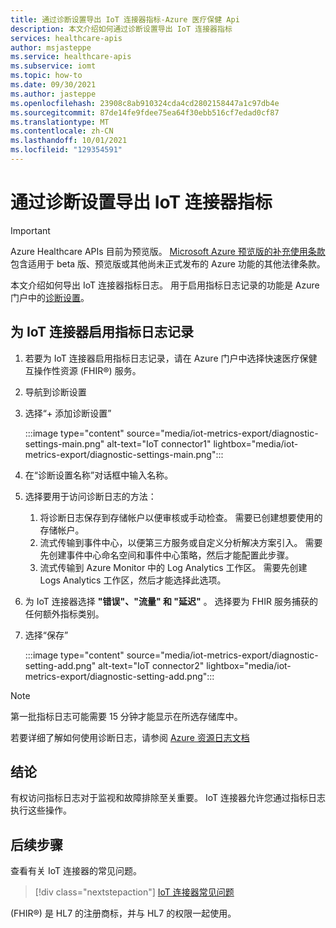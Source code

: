 ```yaml
---
title: 通过诊断设置导出 IoT 连接器指标-Azure 医疗保健 Api
description: 本文介绍如何通过诊断设置导出 IoT 连接器指标
services: healthcare-apis
author: msjasteppe
ms.service: healthcare-apis
ms.subservice: iomt
ms.topic: how-to
ms.date: 09/30/2021
ms.author: jasteppe
ms.openlocfilehash: 23908c8ab910324cda4cd2802158447a1c97db4e
ms.sourcegitcommit: 87de14fe9fdee75ea64f30ebb516cf7edad0cf87
ms.translationtype: MT
ms.contentlocale: zh-CN
ms.lasthandoff: 10/01/2021
ms.locfileid: "129354591"
---
```

# <a name="export-iot-connector-metrics-through-diagnostic-settings"></a>通过诊断设置导出 IoT 连接器指标

> [!IMPORTANT]
> Azure Healthcare APIs 目前为预览版。 [Microsoft Azure 预览版的补充使用条款](https://azure.microsoft.com/support/legal/preview-supplemental-terms/)包含适用于 beta 版、预览版或其他尚未正式发布的 Azure 功能的其他法律条款。

本文介绍如何导出 IoT 连接器指标日志。 用于启用指标日志记录的功能是 Azure 门户中的[诊断设置](../../azure-monitor/essentials/diagnostic-settings.md)。 

## <a name="enable-metrics-logging-for-iot-connector"></a>为 IoT 连接器启用指标日志记录
1. 若要为 IoT 连接器启用指标日志记录，请在 Azure 门户中选择快速医疗保健互操作性资源 (FHIR&#174;) 服务。 

2. 导航到诊断设置 

3. 选择“+ 添加诊断设置”

   :::image type="content" source="media/iot-metrics-export/diagnostic-settings-main.png" alt-text="IoT connector1" lightbox="media/iot-metrics-export/diagnostic-settings-main.png"::: 

4. 在“诊断设置名称”对话框中输入名称。

5. 选择要用于访问诊断日志的方法：

    1. 将诊断日志保存到存储帐户以便审核或手动检查。 需要已创建想要使用的存储帐户。
    2. 流式传输到事件中心，以便第三方服务或自定义分析解决方案引入。 需要先创建事件中心命名空间和事件中心策略，然后才能配置此步骤。
    3. 流式传输到 Azure Monitor 中的 Log Analytics 工作区。 需要先创建 Logs Analytics 工作区，然后才能选择此选项。

6. 为 IoT 连接器选择 **"错误"、"流量" 和 "延迟"** 。  选择要为 FHIR 服务捕获的任何额外指标类别。

7. 选择“保存”

   :::image type="content" source="media/iot-metrics-export/diagnostic-setting-add.png" alt-text="IoT connector2" lightbox="media/iot-metrics-export/diagnostic-setting-add.png":::

> [!Note] 
> 第一批指标日志可能需要 15 分钟才能显示在所选存储库中。  
 
若要详细了解如何使用诊断日志，请参阅 [Azure 资源日志文档](../../azure-monitor/essentials/platform-logs-overview.md)

## <a name="conclusion"></a>结论 
有权访问指标日志对于监视和故障排除至关重要。  IoT 连接器允许您通过指标日志执行这些操作。 

## <a name="next-steps"></a>后续步骤

查看有关 IoT 连接器的常见问题。

>[!div class="nextstepaction"]
>[IoT 连接器常见问题](../fhir/fhir-faq.md)

 (FHIR&#174;) 是 HL7 的注册商标，并与 HL7 的权限一起使用。